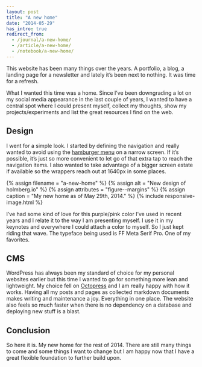 ```yaml
---
layout: post
title: "A new home"
date: "2014-05-29"
has_intro: true
redirect_from:
  - /journal/a-new-home/
  - /article/a-new-home/
  - /notebook/a-new-home/
---
```


This website has been many things over the years. A portfolio, a blog, a landing page for a newsletter and lately it’s been next to nothing. It was time for a refresh.

What I wanted this time was a home. Since I’ve been downgrading a lot on my social media appearance in the last couple of years, I wanted to have a central spot where I could present myself, collect my thoughts, show my projects/experiments and list the great resources I find on the web.

## Design

I went for a simple look. I started by defining the navigation and really wanted to avoid using the [hamburger menu](http://exisweb.net/mobile-menu-abtest) on a narrow screen. If it’s possible, it’s just so more convenient to let go of that extra tap to reach the navigation items. I also wanted to take advantage of a bigger screen estate if available so the wrappers reach out at 1640px in some places.


{% assign filename = "a-new-home" %}
{% assign alt = "New design of holmberg.io" %}
{% assign attributes = "figure--margins" %}
{% assign caption = "My new home as of May 29th, 2014." %}
{% include responsive-image.html %}


I’ve had some kind of love for this purple/pink color I’ve used in recent years and I relate it to the way I am presenting myself. I use it in my keynotes and everywhere I could attach a color to myself. So I just kept riding that wave. The typeface being used is FF Meta Serif Pro. One of my favorites.

## CMS

WordPress has always been my standard of choice for my personal websites earlier but this time I wanted to go for something more lean and lightweight. My choice fell on [Octopress](http://octopress.org/) and I am really happy with how it works. Having all my posts and pages as collected markdown documents makes writing and maintenance a joy. Everything in one place. The website also feels so much faster when there is no dependency on a database and deploying new stuff is a blast.

## Conclusion

So here it is. My new home for the rest of 2014. There are still many things to come and some things I want to change but I am happy now that I have a great flexible foundation to further build upon.
